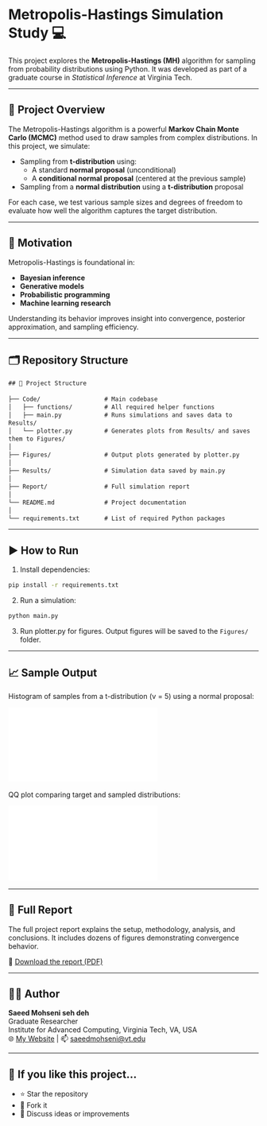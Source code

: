 # Metropolis-Hastings Simulation Study 💻

This project explores the **Metropolis-Hastings (MH)** algorithm for sampling from probability distributions using Python. It was developed as part of a graduate course in *Statistical Inference* at Virginia Tech.

---

## 📌 Project Overview

The Metropolis-Hastings algorithm is a powerful **Markov Chain Monte Carlo (MCMC)** method used to draw samples from complex distributions. In this project, we simulate:

- Sampling from **t-distribution** using:
  - A standard **normal proposal** (unconditional)
  - A **conditional normal proposal** (centered at the previous sample)
- Sampling from a **normal distribution** using a **t-distribution** proposal

For each case, we test various sample sizes and degrees of freedom to evaluate how well the algorithm captures the target distribution.

---

## 🎯 Motivation

Metropolis-Hastings is foundational in:
- **Bayesian inference**
- **Generative models**
- **Probabilistic programming**
- **Machine learning research**

Understanding its behavior improves insight into convergence, posterior approximation, and sampling efficiency.

---

## 🗂️ Repository Structure

```
## 📁 Project Structure

├── Code/                  # Main codebase
│   ├── functions/         # All required helper functions
│   ├── main.py            # Runs simulations and saves data to Results/
│   └── plotter.py         # Generates plots from Results/ and saves them to Figures/
│
├── Figures/               # Output plots generated by plotter.py
│
├── Results/               # Simulation data saved by main.py
│
├── Report/                # Full simulation report
│
└── README.md              # Project documentation
│
└── requirements.txt       # List of required Python packages 
```

---

## ▶️ How to Run

1. Install dependencies:
```bash
pip install -r requirements.txt
```

2. Run a simulation:
```bash
python main.py
```

3. Run plotter.py for figures. Output figures will be saved to the `Figures/` folder.

---

## 📈 Sample Output

Histogram of samples from a t-distribution (ν = 5) using a normal proposal:

![Histogram](Figures/QQPlot_MH_n2t.pdf)

QQ plot comparing target and sampled distributions:

![QQ Plot](Figures/QQPlot_MH_t2n.pdf)

---

## 📄 Full Report

The full project report explains the setup, methodology, analysis, and conclusions. It includes dozens of figures demonstrating convergence behavior.

📎 [Download the report (PDF)](.Report/Report.pdf)

---

## 👨‍💻 Author

**Saeed Mohseni seh deh**  
Graduate Researcher  
Institute for Advanced Computing, Virginia Tech, VA, USA  
🌐 [My Website](https://saeedmohseni.netlify.app/) | 📫 saeedmohseni@vt.edu

---

## 🌟 If you like this project...

- ⭐ Star the repository
- 🍴 Fork it
- 🧠 Discuss ideas or improvements
